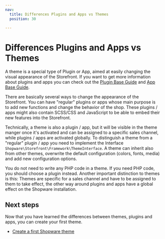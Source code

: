 ```yaml
---
nav:
  title: Differences Plugins and Apps vs Themes
  position: 30

---
```


# Differences Plugins and Apps vs Themes

A theme is a special type of Plugin or App, aimed at easily changing the visual appearance of the Storefront. If you want to get more information about plugins and apps you can check out the [Plugin Base Guide](../plugins/plugin-base-guide) and [App Base Guide](../apps/app-base-guide).

There are basically several ways to change the appearance of the Storefront. You can have "regular" plugins or apps whose main purpose is to add new functions and change the behavior of the shop. These plugins / apps might also contain SCSS/CSS and JavaScript to be able to embed their new features into the Storefront.

Technically, a theme is also a plugin / app, but it will be visible in the theme manger once it's activated and can be assigned to a specific sales channel, while plugins / apps are activated globally. To distinguish a theme from a "regular" plugin / app you need to implement the Interface `Shopware\Storefront\Framework\ThemeInterface`. A theme can inherit also from other themes, overwrite the default configuration \(colors, fonts, media\) and add new configuration options.

You do not need to write any PHP code in a theme. If you need PHP code, you should choose a plugin instead. Another important distinction to themes is this: Themes are specific for a sales channel and have to be assigned to them to take effect, the other way around plugins and apps have a global effect on the Shopware installation.

## Next steps

Now that you have learned the differences between themes, plugins and apps, you can create your first theme.

* [Create a first Shopware theme](create-a-theme)
